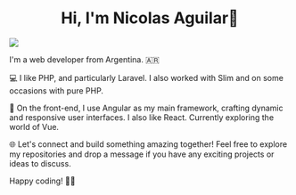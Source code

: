 <div align="center">
  <h1>Hi, I'm Nicolas Aguilar👋</h1>
</div>

<img src="https://i.imgur.com/YJaBcK8.png">

<p>
  I'm a web developer from Argentina. 🇦🇷
  
  💻 I like PHP, and particularly Laravel. I also worked with Slim and on some occasions with pure PHP.
  
  🚀 On the front-end, I use Angular as my main framework, crafting dynamic and responsive user interfaces. I also like React. Currently exploring the world of Vue.
  
  🌐 Let's connect and build something amazing together! Feel free to explore my repositories and drop a message if you have any exciting projects or ideas to discuss.

  Happy coding! 🚀✨
</p>

<!--
**nicolasAguilar180193/nicolasAguilar180193** is a ✨ _special_ ✨ repository because its `README.md` (this file) appears on your GitHub profile.

Here are some ideas to get you started:

- 🔭 I’m currently working on ...
- 🌱 I’m currently learning ...
- 👯 I’m looking to collaborate on ...
- 🤔 I’m looking for help with ...
- 💬 Ask me about ...
- 📫 How to reach me: ...
- 😄 Pronouns: ...
- ⚡ Fun fact: ...
-->
